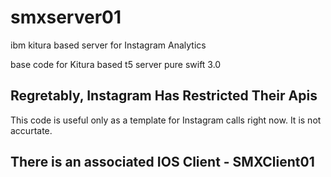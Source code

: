 # smxserver01
ibm kitura based server for Instagram Analytics

base code for Kitura based t5 server
pure swift 3.0

## Regretably, Instagram Has Restricted Their Apis

This code is useful only as a template for Instagram calls right now. It is not accurtate.

## There is an associated IOS Client - SMXClient01



